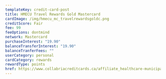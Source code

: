 ```yaml
---
templateKey: credit-card-post
title: HMECU Travel Rewards Gold Mastercard
cardImage: /img/hmecu_mc_travelrewardsgoldc.png
creditScore: Fair
fee: 99
feeOptions: dontmind
network: Mastercard
purchaseInterest: "19.90"
balanceTransferInterest: "19.90"
balanceTranferFees: ""
userCategory: personal
cardCategory: rewards
rewardType: points
href: https://www.collabriacreditcards.ca/affiliate_healthcare-municipal-employees-credit-union/personal-cards/pc88/card_national-travel-rewards-gold-mastercard
---
```

